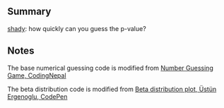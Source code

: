 ## Summary

[shady](https://statbiscuit.github.io/mini_games/shady/index.html): how quickly can you guess the p-value?

## Notes

The base numerical guessing code is modified from [Number Guessing Game,  CodingNepal](https://www.codingnepalweb.com/create-game-html-css-javascript/)

The beta distribution code is modified from [Beta distribution plot, Üstün Ergenoglu, CodePen](https://codepen.io/rgngl/pen/MLBBON)
